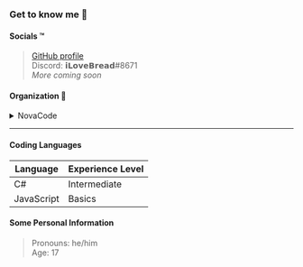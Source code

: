 ### Get to know me :thinking:

#### Socials :tm:
> [GitHub profile](https://github.com/iLoveBread-NovaCode "iLoveBread-NovaCode GitHub profile")<br>
> Discord: 𝗶𝗟𝗼𝘃𝗲𝗕𝗿𝗲𝗮𝗱#8671<br>
> *More coming soon*

#### Organization :office:
<details><summary>NovaCode</summary>

> [Page](https://github.com/NovaCode-Projects "NovaCode GitHub")<br>
> [Organization Members](https://github.com/orgs/NovaCode-Projects/people "NovaCode Members")<br>
> [Discord Server](https://discord.gg/sYxSJNVjau "NovaCode Discord Server")

</details>

***

#### Coding Languages
| Language | Experience Level |
| -------- | ---------------- |
| C#       | Intermediate     |
| JavaScript | Basics         |

#### Some Personal Information
> Pronouns: he/him<br>
> Age: 17
